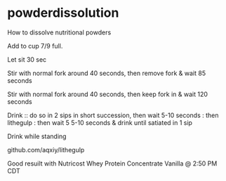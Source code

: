 # powderdissolution
How to dissolve nutritional powders

Add to cup 7/9 full. 

Let sit 30 sec

Stir with normal fork around 40 seconds, then remove fork & wait 85 seconds

Stir with normal fork around 40 seconds, then keep fork in & wait 120 seconds

Drink :: do so in 2 sips in short succession, then wait 5-10 seconds : then lithegulp :  then wait 5 5-10 seconds & drink until satiated in 1 sip

Drink while standing

github.com/aqxiy/lithegulp

Good resuilt with Nutricost Whey Protein Concentrate Vanilla @ 2:50 PM CDT
